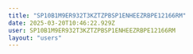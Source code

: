 ```yaml
---
title: "SP10B1M9ER932T3KZTZPBSP1ENHEEZRBPE12166RM"
date: 2025-03-20T10:46:22.929Z
user: SP10B1M9ER932T3KZTZPBSP1ENHEEZRBPE12166RM
layout: "users"
---
```

    